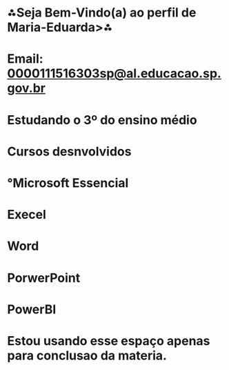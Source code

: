 # ⁂Seja Bem-Vindo(a) ao perfil de Maria-Eduarda>⁂

# Email: 0000111516303sp@al.educacao.sp.gov.br
# Estudando o 3º do ensino médio
# Cursos desnvolvidos
# °Microsoft Essencial
#    Execel
#    Word
#    PorwerPoint
#    PowerBI

# Estou usando esse espaço apenas para conclusao da materia.
